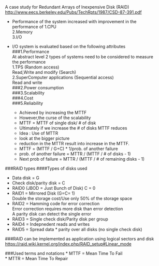A case study for Redundant Arrays of Inexpensive Disk (RAID)  
http://www.eecs.berkeley.edu/Pubs/TechRpts/1987/CSD-87-391.pdf  

* Performance of the system increased with improvement in the performance of 
1.CPU   
2.Memory  
3.I/O  

* I/O system is evaluated based on the following attributes    
###1.Performance    
    At abstract level 2 types of systems need to be considered to measure the performance    
    1.TPS (Random access)    
        Read,Write and modify (Search)    
    2.SuperComputer applications (Sequential access)    
        Read and write   
###2.Power consumption  
###3.Scalability  
###4.Cost   
###5.Reliability  
    * Achieved by increasing the MTTF  
    * However,the curse of the scalability  
    * MTTF = MTTF of single disk/ # of disk  
    * Ultimately if we increase the # of disks MTTF reduces  
    * Idea : Use of MTTR   
    * look at the bigger picture  
    * reduction in the MTTR result into increase in the MTTF.  
    * MTTF = (MTTF / G+C) * 1/prob. of another failure  
    * prob. of another failure = MTTR / (MTTF / # of disks - 1)  
    * Next prob of failure = MTTR / (MTTF / # of remaining disks - 1)  
  
###RAID types
####Types of disks used   
*  Data disk  =  G  
*  Check disk/parity disk  =  C  
*  RAID0 (JBOD  =  Just Bunch of Disk) C = 0  
*  RAID1  =  Mirrored Disk (G=C= 1)  
   Double the storage cost/Use only 50% of the storage space  
*  RAID2  =  Hamming code for error correction  
   Error correction requires more disk than error detection  
   A parity disk can detect the single error  
*  RAID3  =  Single check disk/Parity disk per group  
*  RAID4  =  Indepnedent reads and writes  
*  RAID5  =  Spread data * parity over all disks (no single check disk)  

###RAID can be implemented as application using logical sectors and disk  
https://raid.wiki.kernel.org/index.php/RAID_setup#Linear_mode  

###Used terms and notations
    * MTTF = Mean Time To Fail  
    * MTTR = Mean Time To Repair  
